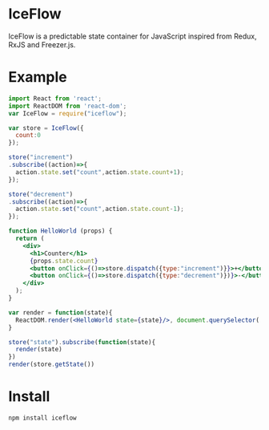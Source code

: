 # IceFlow

IceFlow is a predictable state container for JavaScript inspired from Redux, RxJS and Freezer.js.

# Example

```jsx
import React from 'react';
import ReactDOM from 'react-dom';
var IceFlow = require("iceflow");

var store = IceFlow({
  count:0
});

store("increment")
.subscribe((action)=>{
  action.state.set("count",action.state.count+1);
});

store("decrement")
.subscribe((action)=>{
  action.state.set("count",action.state.count-1);
});

function HelloWorld (props) {
  return (
    <div>
      <h1>Counter</h1>
      {props.state.count}
      <button onClick={()=>store.dispatch({type:"increment")}}>+</button>
      <button onClick={()=>store.dispatch({type:"decrement")})}>-</button>
    </div>
  );
}

var render = function(state){
  ReactDOM.render(<HelloWorld state={state}/>, document.querySelector('#app'));
}

store("state").subscribe(function(state){
  render(state)
})
render(store.getState())
```

# Install

`npm install iceflow`
